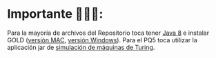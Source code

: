 # Importante 🚩🚩🚩:
Para la mayoría de archivos del Repositorio toca tener [Java 8](https://www.oracle.com/java/technologies/downloads/?er=221886) e instalar GOLD ([versión MAC](https://github.com/FLAGlab/gold-mac.git), [versión Windows](https://github.com/silviaTak/GoldKeplerWindows.git)). Para el PQ5 toca utilizar la aplicación jar de [simulación de máquinas de Turing](./Gold_TuringMachine_Simulator).
